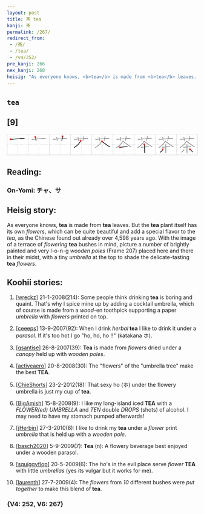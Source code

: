 ```yaml
---
layout: post
title: 茶 tea
kanji: 茶
permalink: /267/
redirect_from:
 - /茶/
 - /tea/
 - /v4/252/
pre_kanji: 266
nex_kanji: 268
heisig: "As everyone knows, <b>tea</b> is made from <b>tea</b> leaves. But the <b>tea</b> plant itself has its own <i>flowers</i>, which can be quite beautiful and add a special flavor to the <i>tea</i>, as the Chinese found out already over 4,598 years ago. With the image of a terrace of <i>flowering</i> <b>tea</b> bushes in mind, picture a number of brightly painted and very l-o-n-g <i>wooden poles</i> (Frame 207) placed here and there in their midst, with a tiny <i>umbrella</i> at the top to shade the delicate-tasting <b>tea</b> <i>flowers</i>."
---
```


## `tea`

## [9]

<div class="stroke"><img src="../images/E88CB6.png" /></div>

## Reading:

### On-Yomi: チャ、サ

## Heisig story:

As everyone knows, <b>tea</b> is made from <b>tea</b> leaves. But the <b>tea</b> plant itself has its own <i>flowers</i>, which can be quite beautiful and add a special flavor to the <i>tea</i>, as the Chinese found out already over 4,598 years ago. With the image of a terrace of <i>flowering</i> <b>tea</b> bushes in mind, picture a number of brightly painted and very l-o-n-g <i>wooden poles</i> (Frame 207) placed here and there in their midst, with a tiny <i>umbrella</i> at the top to shade the delicate-tasting <b>tea</b> <i>flowers</i>.

## Koohii stories:

1) [<a href="http://kanji.koohii.com/profile/wreckz">wreckz</a>] 21-1-2008(214): Some people think drinking<strong> tea</strong> is boring and quaint. That&#039;s why I spice mine up by adding a cocktail umbrella, which of course is made from a <em>wood</em>-en toothpick supporting a paper <em>umbrella</em> with <em>flowers</em> printed on top.

2) [<a href="http://kanji.koohii.com/profile/ceeeps">ceeeps</a>] 13-9-2007(92): When I drink <em>herbal</em><strong> tea</strong> I like to drink it under a <em>parasol</em>. If it&#039;s too hot I go &quot;ho, ho, ho !!&quot; (katakana ホ).

3) [<a href="http://kanji.koohii.com/profile/gsantise">gsantise</a>] 26-8-2007(39): <strong>Tea</strong> is made from <em>flowers</em> dried under a <em>canopy</em> held up with <em>wooden poles</em>.

4) [<a href="http://kanji.koohii.com/profile/activeaero">activeaero</a>] 20-8-2008(30): The &quot;flowers&quot; of the &quot;umbrella tree&quot; make the best<strong> TEA</strong>.

5) [<a href="http://kanji.koohii.com/profile/ChieShorts">ChieShorts</a>] 23-2-2012(18): That sexy ho (ホ) under the flowery umbrella is just my cup of<strong> tea</strong>.

6) [<a href="http://kanji.koohii.com/profile/BigAmish">BigAmish</a>] 15-8-2008(9): I like my long-island iced<strong> TEA</strong> with a <em>FLOWER(ed) UMBRELLA</em> and <em>TEN</em> double <em>DROPS</em> (shots) of alcohol. I may need to have my stomach pumped afterwards!

7) [<a href="http://kanji.koohii.com/profile/jHerbin">jHerbin</a>] 27-3-2010(8): I like to drink my <strong>tea</strong> under a <em>flower</em> print <em>umbrella</em> that is held up with a <em>wooden pole</em>.

8) [<a href="http://kanji.koohii.com/profile/basch2020">basch2020</a>] 5-9-2009(7): <strong>Tea</strong> (n): A flowery beverage best enjoyed under a wooden parasol.

9) [<a href="http://kanji.koohii.com/profile/squiggyflop">squiggyflop</a>] 20-5-2009(6): The <em>ho</em>&#039;s in the evil place serve <em>flower</em><strong> TEA</strong> with little <em>umbrellas</em> (yes its vulgar but it works for me).

10) [<a href="http://kanji.koohii.com/profile/laurenth">laurenth</a>] 27-7-2009(4): The <em>flowers</em> from <em>10</em> different bushes were <em>put together</em> to make this blend of<strong> tea</strong>.

### {V4: 252, V6: 267}
